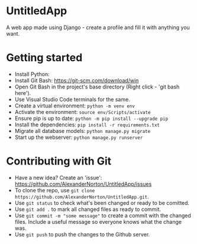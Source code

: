 # UntitledApp

A web app made using Django - create a profile and fill it with anything you want.

# Getting started
- Install Python:
- Install Git Bash: https://git-scm.com/download/win
- Open Git Bash in the project's base directory (Right click - 'git bash here').
- Use Visual Studio Code terminals for the same.
- Create a virtual environment:
`python -m venv env`
- Activate the environment:
`source env/Scripts/activate`
- Ensure pip is up to date:
`python -m pip install --upgrade pip`
- Install the dependencies:
`pip install -r requirements.txt`
- Migrate all database models:
`python manage.py migrate`
- Start up the webserver:
`python manage.py runserver`

# Contributing with Git
- Have a new idea? Create an 'issue': https://github.com/AlexanderNorton/UntitledApp/issues
- To clone the repo, use `git clone https://github.com/AlexanderNorton/UntitledApp.git`.
- Use `git status` to check what's been changed or ready to be comitted.
- Use `git add .` to mark all changed files as ready to commit.
- Use `git commit -m "some message"` to create a commit with the changed files. Include a useful message so everyone knows what the change was.
- Use `git push` to push the changes to the Github server.
